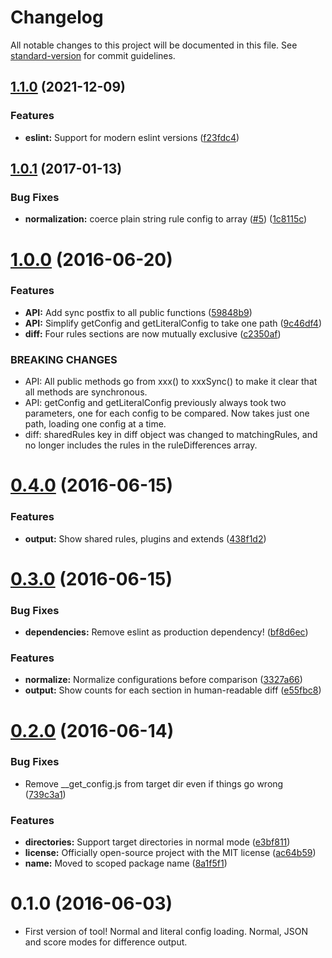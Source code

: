 # Changelog

All notable changes to this project will be documented in this file. See [standard-version](https://github.com/conventional-changelog/standard-version) for commit guidelines.

## [1.1.0](https://github.com/scottnonnenberg/eslint-compare-config/compare/v1.0.1...v1.1.0) (2021-12-09)


### Features

* **eslint:** Support for modern eslint versions ([f23fdc4](https://github.com/scottnonnenberg/eslint-compare-config/commit/f23fdc4107c10ea6a8a7dcc8b19dcbd2153b9e04))

<a name="1.0.1"></a>
## [1.0.1](https://github.com/scottnonnenberg/eslint-compare-config/compare/v1.0.0...v1.0.1) (2017-01-13)


### Bug Fixes

* **normalization:** coerce plain string rule config to array ([#5](https://github.com/scottnonnenberg/eslint-compare-config/issues/5)) ([1c8115c](https://github.com/scottnonnenberg/eslint-compare-config/commit/1c8115c))



<a name="1.0.0"></a>
# [1.0.0](https://github.com/scottnonnenberg/eslint-compare-config/compare/v0.4.0...v1.0.0) (2016-06-20)


### Features

* **API:** Add sync postfix to all public functions ([59848b9](https://github.com/scottnonnenberg/eslint-compare-config/commit/59848b9))
* **API:** Simplify getConfig and getLiteralConfig to take one path ([9c46df4](https://github.com/scottnonnenberg/eslint-compare-config/commit/9c46df4))
* **diff:** Four rules sections are now mutually exclusive ([c2350af](https://github.com/scottnonnenberg/eslint-compare-config/commit/c2350af))


### BREAKING CHANGES

* API: All public methods go from xxx() to xxxSync() to make
it clear that all methods are synchronous.
* API: getConfig and getLiteralConfig previously always took
two parameters, one for each config to be compared. Now takes just one
path, loading one config at a time. 
* diff: sharedRules key in diff object was changed to 
matchingRules, and no longer includes the rules in the ruleDifferences
array.



<a name="0.4.0"></a>
# [0.4.0](https://github.com/scottnonnenberg/eslint-compare-config/compare/v0.3.0...v0.4.0) (2016-06-15)


### Features

* **output:** Show shared rules, plugins and extends ([438f1d2](https://github.com/scottnonnenberg/eslint-compare-config/commit/438f1d2))



<a name="0.3.0"></a>
# [0.3.0](https://github.com/scottnonnenberg/eslint-compare-config/compare/v0.2.0...v0.3.0) (2016-06-15)


### Bug Fixes

* **dependencies:** Remove eslint as production dependency! ([bf8d6ec](https://github.com/scottnonnenberg/eslint-compare-config/commit/bf8d6ec))


### Features

* **normalize:** Normalize configurations before comparison ([3327a66](https://github.com/scottnonnenberg/eslint-compare-config/commit/3327a66))
* **output:** Show counts for each section in human-readable diff ([e55fbc8](https://github.com/scottnonnenberg/eslint-compare-config/commit/e55fbc8))



<a name="0.2.0"></a>
# [0.2.0](https://github.com/scottnonnenberg/eslint-compare-config/compare/v0.1.0...v0.2.0) (2016-06-14)


### Bug Fixes

* Remove __get_config.js from target dir even if things go wrong ([739c3a1](https://github.com/scottnonnenberg/eslint-compare-config/commit/739c3a1))


### Features

* **directories:** Support target directories in normal mode ([e3bf811](https://github.com/scottnonnenberg/eslint-compare-config/commit/e3bf811))
* **license:** Officially open-source project with the MIT license ([ac64b59](https://github.com/scottnonnenberg/eslint-compare-config/commit/ac64b59))
* **name:** Moved to scoped package name ([8a1f5f1](https://github.com/scottnonnenberg/eslint-compare-config/commit/8a1f5f1))


<a name="0.1.0"></a>
# 0.1.0 (2016-06-03)

- First version of tool! Normal and literal config loading. Normal, JSON and score modes for difference output.
